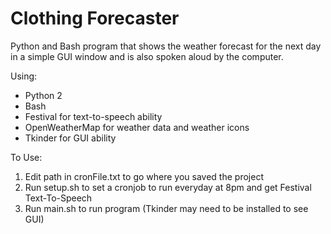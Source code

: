 # Clothing Forecaster
Python and Bash program that shows the weather forecast for the next day in a simple GUI window and is also spoken aloud by the computer. 

Using: 
  - Python 2 
  - Bash 
  - Festival for text-to-speech ability
  - OpenWeatherMap for weather data and weather icons
  - Tkinder for GUI ability

To Use: 
  1. Edit path in cronFile.txt to go where you saved the project
  2. Run setup.sh to set a cronjob to run everyday at 8pm and get Festival Text-To-Speech
  3. Run main.sh to run program (Tkinder may need to be installed to see GUI)
